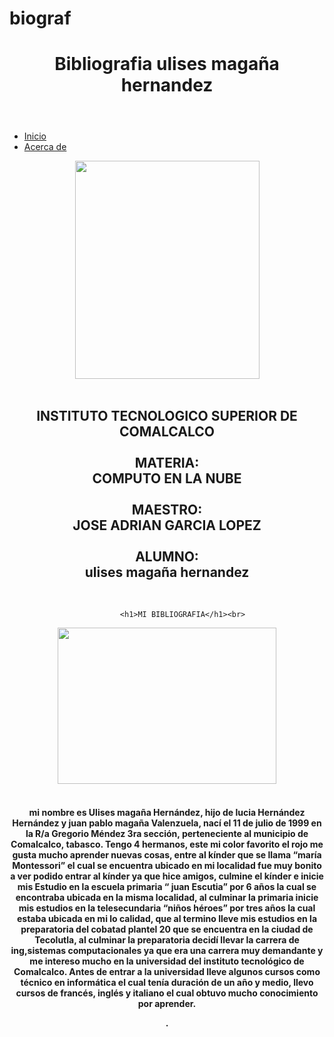 # biograf
<!DOCTYPE html>
<html lang="es">

<head>
  <meta charset="UTF-8">
  <meta name="viewport" content="width=device-width, initial-scale=1.0">
  <title>MI BIBLIOGRAFIA</title>
  <link rel="stylesheet" href="https://maxcdn.bootstrapcdn.com/bootstrap/4.5.0/css/bootstrap.min.css">
  <link rel="stylesheet" href="styles.css">

</head>
<body>
  <!-- Header -->
  <header class="bg-primary text-white text-center">
    <h1>Bibliografia ulises magaña hernandez</h1>
  </header>

  <!-- Menú -->
  <nav class="navbar navbar-expand-sm bg-light navbar-light">
    <ul class="navbar-nav">
      <li class="nav-item">
        <a class="nav-link" href="index.html">Inicio</a>
      </li>
      <li class="nav-item">
        <a class="nav-link" href="acerca-de.html">Acerca de</a>
      </li>
    </ul>
  </nav>
  <!-- Contenido principal -->
  <div class="container">
    
  <center><img src="itsc.png" width="295px" height="349px"></center><br>
       <center><h2>INSTITUTO TECNOLOGICO SUPERIOR DE COMALCALCO</br>
           <br> MATERIA:
           <br> COMPUTO EN LA NUBE</br>
           <br> MAESTRO:
           <br> JOSE ADRIAN GARCIA LOPEZ</br>
           <br> ALUMNO:
           <br> ulises magaña hernandez<center></center></h2></br>

           <h1>MI BIBLIOGRAFIA</h1><br>
  <center><img src="perfil.jpg" width="350px" height="250px"></center><br>

 <h4>

mi nombre es Ulises magaña Hernández, hijo de lucia Hernández Hernández y juan pablo magaña Valenzuela, 
nací el 11 de julio de 1999 en la R/a Gregorio Méndez 3ra sección, perteneciente al municipio de Comalcalco,
 tabasco. Tengo 4 hermanos, este mi color favorito el rojo me gusta mucho aprender nuevas cosas, 
entre al kínder que se llama “maría Montessori” el cual se encuentra ubicado en mi localidad fue muy bonito a ver podido entrar al kínder  ya que hice amigos, 
culmine el kínder  e inicie mis  Estudio en  la escuela primaria “ juan Escutia” por 6 años la cual se encontraba ubicada en la misma localidad,
 al culminar la primaria inicie mis  estudios en la telesecundaria “niños héroes” por tres años la cual estaba ubicada en mi lo calidad,
que al termino lleve mis estudios en la preparatoria del cobatad plantel 20 que se encuentra en la ciudad de Tecolutla, 
al culminar la preparatoria decidí llevar la carrera de ing,sistemas computacionales ya que era una carrera muy demandante y 
me intereso mucho en la universidad del instituto tecnológico de Comalcalco.
 Antes de entrar a la universidad lleve algunos cursos como técnico en informática el cual tenía duración de un año y medio, 
llevo cursos de francés, inglés y italiano el cual  obtuvo mucho conocimiento por aprender. 

.</h4>

  
  </div>

  <script src="script.js"></script>
</body>

</html>

